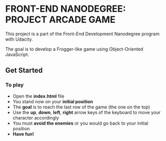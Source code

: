 # FRONT-END NANODEGREE: PROJECT ARCADE GAME

This project is a part of the Front-End Development Nanodegree program with Udacity.

The goal is to develop a Frogger-like game using Object-Oriented JavaScript.

## Get Started

### To play

- Open the **index.html** file
- You stand now on your **initial position**
- The **goal** is to reach the last row of the game (the one on the top)
- Use the **up**, **down**, **left**, **right** arrow keys of the keyboard to move your character accordingly
- You must **avoid the enemies** or you would go back to your initial position
- **Have fun!**